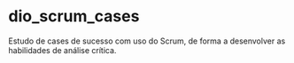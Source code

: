 # dio_scrum_cases
Estudo de cases de sucesso com uso do Scrum, de forma a desenvolver as habilidades de análise crítica.
